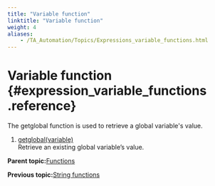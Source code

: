 ```yaml
--- 
title: "Variable function"
linktitle: "Variable function"
weight: 4
aliases: 
    - /TA_Automation/Topics/Expressions_variable_functions.html
---
```

# Variable function {#expression_variable_functions .reference}

The getglobal function is used to retrieve a global variable's value.

1.  [getglobal\(variable\)](../../TA_Automation/Topics/Expressions_functions_getglobal.html)  
Retrieve an existing global variable’s value.

**Parent topic:**[Functions](../../TA_Automation/Topics/The_test_language_functions.html)

**Previous topic:**[String functions](../../TA_Automation/Topics/Expressions_string_functions.html)

